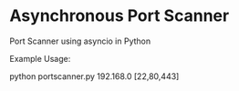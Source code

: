 # Asynchronous Port Scanner
Port Scanner using asyncio in Python

Example Usage:

python portscanner.py 192.168.0 [22,80,443]
